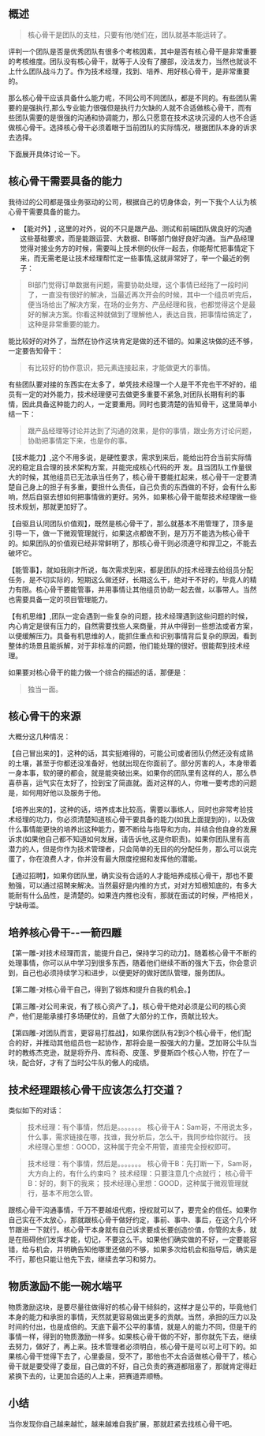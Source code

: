 ## 概述

> 核心骨干是团队的支柱，只要有他/她们在，团队就基本能运转了。

评判一个团队是否是优秀团队有很多个考核因素，其中是否有核心骨干是非常重要的考核维度。团队没有核心骨干，就等于人没有了腰部，没法发力，当然也就谈不上什么团队战斗力了。作为技术经理，找到、培养、用好核心骨干，是非常重要的。

那么核心骨干应该具备什么能力呢，不同公司不同团队，都是不同的。有些团队需要的是强执行,那么专业能力很强但是执行力欠缺的人就不合适做核心骨干，而有些团队需要的是很强的沟通和协调能力，那么只愿意在技术这块沉浸的人也不合适做核心骨干。选择核心骨干必须着眼于当前团队的实际情况，根据团队本身的诉求去选择。

下面展开具体讨论一下。

## 核心骨干需要具备的能力

我待过的公司都是强业务驱动的公司，根据自己的切身体会，列一下我个人认为核心骨干需要具备的能力。

- 【能对外】, 这里的对外，说的不只是跟产品、测试和前端团队做良好的沟通这些基础要求，而是能跟运营、大数据、BI等部门做好良好沟通。当产品经理觉得对接业务方的时候，需要叫上技术侧的伙伴一起去，你能帮忙把事情定下来，而无需老是让技术经理帮忙定一些事情,这就非常好了，举一个最近的例子：

> BI部门觉得订单数据有问题，需要协助处理，这个事情已经拖了一段时间了，一直没有很好的解决，当最近再次开会的时候，其中一个组员听完后，便当场给出了解决方案，在场的业务方、产品经理和我，也都觉得这个是最好的解决方案。你看这种就做到了理解他人，表达自我，把事情给搞定了，这种是非常重要的能力。

能比较好的对外了，当然在协作这块肯定是做的还不错的。如果这块做的还不够，一定要告知骨干：

> 有比较好的协作意识，把元素连接起来，才能做更大的事情。

有些团队要对接的东西实在太多了，单凭技术经理一个人是干不完也干不好的，组员有一定的对外能力，技术经理便可去做更多重要不紧急,对团队长期有利的事情，因此具备这种能力的人，一定要重用。同时也要清楚的告知骨干，这里简单小结一下：

> 跟产品经理等讨论并达到了沟通的效果，是你的事情，跟业务方讨论问题，协助把事情定下来，也是你的事。

【技术能力】,这个不用多说，是硬性要求，需求到来后，能给出符合当前实际情况的稳定且合理的技术架构方案，并能完成核心代码的开
发。且当团队工作量很大的时候，其他组员已无法承当任务了，核心骨干要能扛起来，核心骨干一定要清楚自己身上的担子有多重，要担什么责任，自己负责的东西做的不好，会有什么影响，然后自驱去想如何把事情做的更好。另外，如果核心骨干能帮技术经理做一些技术规划，那就更加好了。

【自驱且认同团队价值观】，既然是核心骨干了，那么就基本不用管理了，顶多是引导一下，做一下微观管理就行，如果这点都做不到，是万万不能选为核心骨干的。如果团队的价值观已经非常鲜明了，那核心骨干则必须遵守和捍卫之，不能去破坏它。

【能管事】，就如我刚才所说，每次需求到来，都是团队的技术经理去给组员分配任务，是不切实际的，短期这么做还好，长期这么干，绝对干不好的，毕竟人的精力有限。核心骨干要能管事，并用事情让其他组员协助一起去做，以事带人。当然也需要具备一定的项目管理能力。

【有机思维】,团队一定会遇到一些复杂的问题，技术经理遇到这些问题的时候，内心肯定是很有压力的，自然需要找些人来商量，并从中得到一些想法或者方案，以便缓解压力。具备有机思维的人，能抓住重点和识别事情背后复杂的原因，看到整体的场景且能拆解，对于非标准的问题，他们能处理的很好。很能帮到技术经理。

如果要对核心骨干的能力做一个综合的描述的话，那便是：

> 独当一面。

## 核心骨干的来源

大概分这几种情况：

【自己冒出来的】，这种的话，其实挺难得的，可能公司或者团队仍然还没有成熟的土壤，甚至于你都还没准备好，他就出现在你面前了。部分厉害的人，本身带着一身本事，软的硬的都会，就是能突破出来。如果你的团队里有这样的人，那么恭喜恭喜，运气实在太好了，捡到宝了简直就。面对这样的人，你唯一要考虑的问题是，如何用好他以及服务于他。

【培养出来的】，这种的话，培养成本比较高，需要以事练人，同时也非常考验技术经理的功力，你必须清楚知道核心骨干要具备的能力(如我上面提到的)，以及做什么事情能更快的培养出这种能力，要不断给与指导和方向，并结合他自身的发展诉求(如果他自己都不知道如何发展，请告诉他,这是你职责)。如果你团队里有高潜力的人，但是你作为技术管理者，只会简单的无目的的分配任务，那么可以说完蛋了，你在浪费人才，你并没有最大限度挖掘和发挥他的潜能。

【通过招聘】，如果你团队里，确实没有合适的人才能培养成核心骨干，那也不要勉强，可以通过招聘来解决。当然最好是内推的方式，对对方知根知底的，有多大能耐有什么品性，是清楚的。如果连内推也没有，那就在面试的时候，严格把关，宁缺毋滥。

## 培养核心骨干--一箭四雕

【第一雕-对技术经理而言，能提升自己，保持学习的动力】。随着核心骨干不断的处理事情，你可以从中学习到很多东西，随着他们继续不断的强大下去，你会意识到，自己也必须持续学习和进步，以便更好的做好团队管理，服务团队。

【第二雕-对核心骨干自己，得到了锻炼和提升自我的机会。】

【第三雕-对公司来说，有了核心资产了。】，核心骨干绝对必须是公司的核心资产，他们是能承接打多场硬仗的，且做了大部分的工作，贡献比较大。

【第四雕-对团队而言，更容易打胜战】，如果你团队有2到3个核心骨干，他们配合的好，并推动其他组员也一起协作，那将会是一股强大的力量。芝加哥公牛队当时的教练杰克逊，就是将乔丹、库科奇、皮蓬、罗曼斯四个核心人物，拧在了一块，配合好，才有了当时公牛队的傲人的成绩。

## 技术经理跟核心骨干应该怎么打交道？

类似如下的对话：

> 技术经理：有个事情，然后是。。。。。。。 核心骨干A：Sam哥，不用说太多，什么事，需求链接在哪，找谁，我分析后，怎么干，我同步给你就行。 技术经理心里想：GOOD，这种属于完全不用管，直接完全授权即可。

> 技术经理：有个事情，然后是。。。。。。。 核心骨干B：先打断一下，Sam哥，大方向上的，有什么约束吗？ 技术经理：只要注意几个点就行； 核心骨干B：好的，剩下的我来； 技术经理心里想：GOOD，这种属于微观管理就行，基本不用怎么管。

跟核心骨干沟通事情，千万不要越俎代庖，授权就可以了，要完全的信任。如果你自己实在不太放心，那就跟核心骨干做好约定，事前、事中、事后，在这个几个环节跟进一下就行。核心骨干本身就有自己诉求要成长要创造价值，你管的太多，就是在阻碍他们发挥才能，切记，不要这么干。如果他们确实做的不好，一定要能容错，给与机会，并明确告知他哪里还做的不够，如果多次给机会和指导后，确实是不行，那也只能让他先下去，继续去学习和努力。

## 物质激励不能一碗水端平

物质激励这块，是要尽量往做得好的核心骨干倾斜的，这样才是公平的，毕竟他们本身的能力和承担的事情，天然就更容易做出更多的贡献。当然，承担的压力以及时间的付出，也是成倍的。天底下最不公平的事情，就是人的能力不同，但是干的事情一样，得到的物质激励一样多。如果核心骨干做的不好，那你就先下去，继续去努力，做好了，再上来。技术管理者必须明白，核心骨干是可以可上可下的。如果核心骨干觉得下去了，心里委屈，受不了，那他也不太合适做核心骨干了，核心骨干就是要受得了委屈，自己做的不好，自己负责的赛道都阻塞了，那就肯定得赶紧换下去的，让更加合适的人上来，把赛道弄顺畅。

## 小结

当你发现你自己越来越忙，越来越难自我扩展，那就赶紧去找核心骨干吧。
